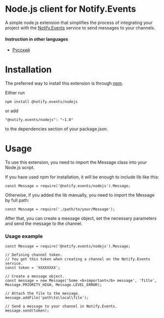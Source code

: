 # Node.js client for Notify.Events

A simple node.js extension that simplifies the process of integrating your project with the [Notify.Events](https://notify.events) service to send messages to your channels.

#### Instruction in other languages

- [Русский](/docs/ru-RU/README.md)

# Installation

The preferred way to install this extension is through [npm](https://www.npmjs.com/get-npm).

Either run

```
npm install @notify.events/nodejs
```

or add

```
"@notify.events/nodejs": "~1.0"
```

to the dependencies section of your package.json.

# Usage

To use this extension, you need to import the Message class into your Node.js script.

If you have used npm for installation, it will be enough to include lib like this:

```nodejs
const Message = require('@notify.events/nodejs').Message;
```

Otherwise, if you added the lib manually, you need to import the Message by full path:

```nodejs
const Message = require('./path/to/your/Message');
```

After that, you can create a message object, set the necessary parameters and send the message to the channel.

### Usage example

```nodejs
const Message = require('@notify.events/nodejs').Message;

// Defining channel token.
// You get this token when creating a channel on the Notify.Events service.
const token = 'XXXXXXXX';

// Create a message object.
const message = new Message('Some <b>important</b> message', 'Title', Message.PRIORITY_HIGH, Message.LEVEL_ERROR);

// Attach the file to the message.
message.addFile('path\to\local\file');

// Send a message to your channel in Notify.Events.
message.send(token);
```